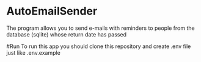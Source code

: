 # AutoEmailSender
The program allows you to send e-mails with reminders to people from the database (sqlite) whose return date has passed

#Run
To run this app you should clone this repository and create .env file just like .env.example